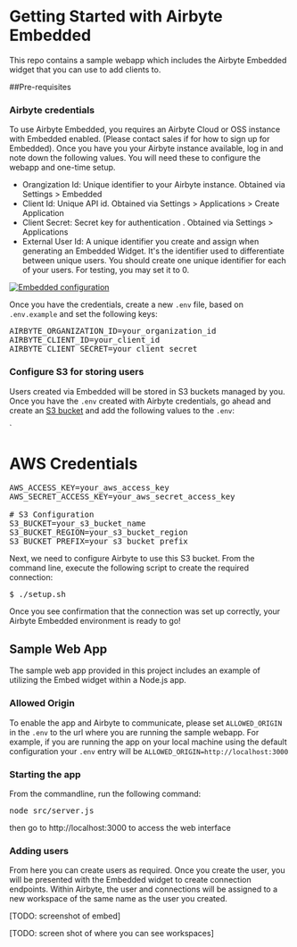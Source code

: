 # Getting Started with Airbyte Embedded

This repo contains a sample webapp which includes the Airbyte Embedded widget that you can use to add clients to. 

##Pre-requisites

### Airbyte credentials
To use Airbyte Embedded, you requires an Airbyte Cloud or OSS instance with Embedded enabled. (Please contact sales if for how to sign up for Embedded).
Once you have you your Airbyte instance available, log in and note down the following values. You will need these to configure the webapp and one-time setup.

- Orangization Id: Unique identifier to your Airbyte instance. Obtained via Settings > Embedded
- Client Id: Unique API id. Obtained via Settings > Applications > Create Application
- Client Secret: Secret key for authentication . Obtained via Settings > Applications 
- External User Id: A unique identifier you create and assign when generating an Embedded Widget. It's the identifier used to differentiate between unique users. You should create one unique identifier for each of your users. For testing, you may set it to 0.



[![Embedded configuration](https://i9.ytimg.com/vi_webp/H6ik3HAj0iY/mq1.webp?sqp=CMjB2MEG-oaymwEmCMACELQB8quKqQMa8AEB-AHgB4AC0AWKAgwIABABGGUgZShlMA8=&rs=AOn4CLC38FEXSGgvuELIpTQ__pmG12YTcQ)](https://youtu.be/H6ik3HAj0iY)

Once you have the credentials, create a new `.env` file, based on `.env.example` and set the following keys:

<pre>
AIRBYTE_ORGANIZATION_ID=your_organization_id
AIRBYTE_CLIENT_ID=your_client_id
AIRBYTE_CLIENT_SECRET=your_client_secret
</pre>

### Configure S3 for storing users
Users created via Embedded will be stored in S3 buckets managed by you. Once you have the `.env` created with Airbyte credentials, go ahead and create an [S3 bucket](https://docs.aws.amazon.com/AmazonS3/latest/userguide/GetStartedWithS3.html) and add the following values to the `.env`:

`
# AWS Credentials
<pre>
AWS_ACCESS_KEY=your_aws_access_key
AWS_SECRET_ACCESS_KEY=your_aws_secret_access_key

# S3 Configuration
S3_BUCKET=your_s3_bucket_name
S3_BUCKET_REGION=your_s3_bucket_region
S3_BUCKET_PREFIX=your_s3_bucket_prefix
</pre>

Next, we need to configure Airbyte to use this S3 bucket. From the command line, execute the following script to create the required connection:

<pre>
$ ./setup.sh
</pre>

Once you see confirmation that the connection was set up correctly, your Airbyte Embedded environment is ready to go!

## Sample Web App
The sample web app provided in this project includes an example of utilizing the Embed widget within a Node.js app. 

### Allowed Origin
To enable the app and Airbyte to communicate, please set `ALLOWED_ORIGIN` in the `.env` to the url where you are running the sample webapp. For example, if you are running the app on your local machine using the default configuration your `.env` entry will be `ALLOWED_ORIGIN=http://localhost:3000`


### Starting the app
From the commandline, run the following command:

<pre>
node src/server.js
</pre>
then go to http://localhost:3000 to access the web interface

### Adding users
From here you can create users as required. Once you create the user, you will be presented with the Embedded widget to create connection endpoints. Within Airbyte, the user and connections will be assigned to a new workspace of the same name as the user you created. 

[TODO: screenshot of embed]

[TODO: screen shot of where you can see workspaces]



